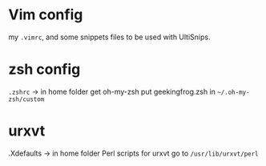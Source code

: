 # Vim config
my `.vimrc`, and some snippets files to be used with UltiSnips.

# zsh config
`.zshrc` -> in home folder
get oh-my-zsh
put geekingfrog.zsh in `~/.oh-my-zsh/custom`

# urxvt
.Xdefaults -> in home folder
Perl scripts for urxvt go to `/usr/lib/urxvt/perl`

